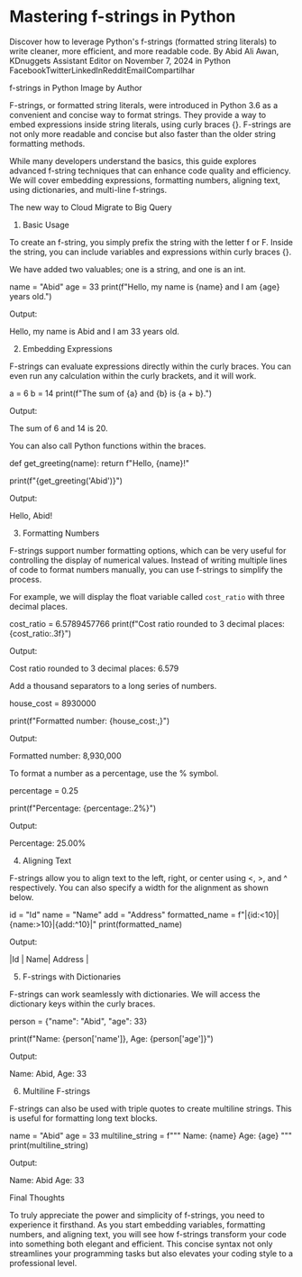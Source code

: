 # Mastering f-strings in Python
Discover how to leverage Python's f-strings (formatted string literals) to write cleaner, more efficient, and more readable code.
By Abid Ali Awan, KDnuggets Assistant Editor on November 7, 2024 in Python
FacebookTwitterLinkedInRedditEmailCompartilhar


f-strings in Python
Image by Author

 
F-strings, or formatted string literals, were introduced in Python 3.6 as a convenient and concise way to format strings. They provide a way to embed expressions inside string literals, using curly braces {}. F-strings are not only more readable and concise but also faster than the older string formatting methods. 

While many developers understand the basics, this guide explores advanced f-string techniques that can enhance code quality and efficiency. We will cover embedding expressions, formatting numbers, aligning text, using dictionaries, and multi-line f-strings.

The new way to Cloud
Migrate to Big Query

 

1. Basic Usage
 

To create an f-string, you simply prefix the string with the letter f or F. Inside the string, you can include variables and expressions within curly braces {}.

We have added two valuables; one is a string, and one is an int. 

name = "Abid"
age = 33
print(f"Hello, my name is {name} and I am {age} years old.")
 

Output:

Hello, my name is Abid and I am 33 years old.
 


2. Embedding Expressions
 

F-strings can evaluate expressions directly within the curly braces. You can even run any calculation within the curly brackets, and it will work. 

a = 6
b = 14
print(f"The sum of {a} and {b} is {a + b}.")
 

Output:

The sum of 6 and 14 is 20.
 

You can also call Python functions within the braces.

def get_greeting(name):
    return f"Hello, {name}!"

print(f"{get_greeting('Abid')}")
 

Output:

Hello, Abid!
 


3. Formatting Numbers
 

F-strings support number formatting options, which can be very useful for controlling the display of numerical values. Instead of writing multiple lines of code to format numbers manually, you can use f-strings to simplify the process. 

For example, we will display the float variable called `cost_ratio` with three decimal places. 

cost_ratio = 6.5789457766
print(f"Cost ratio rounded to 3 decimal places: {cost_ratio:.3f}")
 

Output:

Cost ratio rounded to 3 decimal places: 6.579
 

Add a thousand separators to a long series of numbers. 

house_cost = 8930000

print(f"Formatted number: {house_cost:,}")
 

Output:

Formatted number: 8,930,000
 

To format a number as a percentage, use the % symbol.

percentage = 0.25

print(f"Percentage: {percentage:.2%}")
 

Output:

Percentage: 25.00%
 


4. Aligning Text
 

F-strings allow you to align text to the left, right, or center using <, >, and ^ respectively. You can also specify a width for the alignment as shown below. 

id = "Id"
name = "Name"
add = "Address"
formatted_name = f"|{id:<10}|{name:>10}|{add:^10}|"
print(formatted_name)
 

Output:

|Id        |      Name| Address  |
 


5. F-strings with Dictionaries
 

F-strings can work seamlessly with dictionaries. We will access the dictionary keys within the curly braces.

person = {"name": "Abid", "age": 33}

print(f"Name: {person['name']}, Age: {person['age']}")
 

Output:

Name: Abid, Age: 33
 


6. Multiline F-strings
 

F-strings can also be used with triple quotes to create multiline strings. This is useful for formatting long text blocks.

name = "Abid"
age = 33
multiline_string = f"""
Name: {name}
Age: {age}
"""
print(multiline_string)
 

Output:

Name: Abid
Age: 33
 


Final Thoughts
 

To truly appreciate the power and simplicity of f-strings, you need to experience it firsthand. As you start embedding variables, formatting numbers, and aligning text, you will see how f-strings transform your code into something both elegant and efficient. This concise syntax not only streamlines your programming tasks but also elevates your coding style to a professional level.
